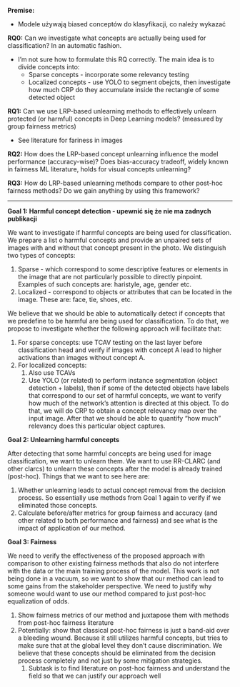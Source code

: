 
**Premise:**

- Modele używają biased conceptów do klasyfikacji, co należy wykazać

**RQ0:** Can we investigate what concepts are actually being used for classification? In an automatic fashion.

- I’m not sure how to formulate this RQ correctly. The main idea is to divide concepts into:
    - Sparse concepts - incorporate some relevancy testing
    - Localized concepts - use YOLO to segment obejcts, then investigate how much CRP do they accumulate inside the rectangle of some detected object

**RQ1:** Can we use LRP-based unlearning methods to effectively unlearn protected (or harmful) concepts in Deep Learning models? (measured by group fairness metrics)

- See literature for fariness in images

**RQ2:** How does the LRP-based concept unlearning influence the model performance (accuracy-wise)? Does bias-accuracy tradeoff, widely known in fairness ML literature, holds for visual concepts unlearning?

**RQ3:** How do LRP-based unlearning methods compare to other post-hoc fairness methods? Do we gain anything by using this framework?

---
**Goal 1: Harmful concept detection - upewnić się że nie ma zadnych publikacji**

We want to investigate if harmful concepts are being used for classification. We prepare a list o harmful concepts and provide an unpaired sets of images with and without that concept present in the photo. We distinguish two types of concepts:

1. Sparse - which correspond to some descriptive features or elements in the image that are not particularly possible to directly pinpoint. Examples of such concepts are: haristyle, age, gender etc.
2. Localized - correspond to objects or attributes that can be located in the image. These are: face, tie, shoes, etc.

We believe that we should be able to automatically detect if concepts that we predefine to be harmful are being used for classification. To do that, we propose to investigate whether the following approach will facilitate that:

1. For sparse concepts: use TCAV testing on the last layer before classification head and verify if images with concept A lead to higher activations than images without concept A.
2. For localized concepts:
    1. Also use TCAVs
    2. Use YOLO (or related) to perform instance segmentation (object detection + labels), then if some of the detected objects have labels that correspond to our set of harmful concepts, we want to verify how much of the network’s attention is directed at this object. To do that, we will do CRP to obtain a concept relevancy map over the input image. After that we should be able to quantify “how much” relevancy does this particular object captures.

**Goal 2: Unlearning harmful concepts**

After detecting that some harmful concepts are being used for image classification, we want to unlearn them. We want to use RR-CLARC (and other clarcs) to unlearn these concepts after the model is already trained (post-hoc). Things that we want to see here are:

1. Whether unlearning leads to actual concept removal from the decision process. So essentially use methods from Goal 1 again to verify if we eliminated those concepts.
2. Calculate before/after metrics for group fairness and accuracy (and other related to both performance and fairness) and see what is the impact of application of our method.

**Goal 3: Fairness**

We need to verify the effectiveness of the proposed approach with comparison to other existing fairness methods that also do not interfere with the data or the main training process of the model. This work is not being done in a vacuum, so we want to show that our method can lead to some gains from the stakeholder perspective. We need to justify why someone would want to use our method compared to just post-hoc equalization of odds.

1. Show fairness metrics of our method and juxtapose them with methods from post-hoc fairness literature
2. Potentially: show that classical post-hoc fairness is just a band-aid over a bleeding wound. Because it still utilizes harmful concepts, but tries to make sure that at the global level they don’t cause discrimination. We believe that these concepts should be eliminated from the decision process completely and not just by some mitigation strategies.
    1. Subtask is to find literature on post-hoc fairness and understand the field so that we can justify our approach well